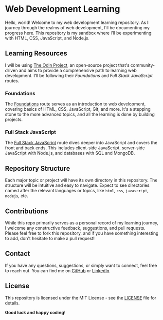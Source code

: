 # Web Development Learning

Hello, world! Welcome to my web development learning repository. As I journey through the realms of web development, I'll be documenting my progress here. This repository is my sandbox where I'll be experimenting with HTML, CSS, JavaScript, and Node.js.

## Learning Resources

I will be using [The Odin Project](https://www.theodinproject.com/), an open-source project that's community-driven and aims to provide a comprehensive path to learning web development. I'll be following their _Foundations_ and _Full Stack JavaScript_ routes.

### Foundations

The [Foundations](https://www.theodinproject.com/paths/foundations) route serves as an introduction to web development, covering basics of HTML, CSS, JavaScript, Git, and more. It's a stepping stone to the more advanced topics, and all the learning is done by building projects.

### Full Stack JavaScript

The [Full Stack JavaScript](https://www.theodinproject.com/paths/full-stack-javascript) route dives deeper into JavaScript and covers the front and back ends. This includes client-side JavaScript, server-side JavaScript with Node.js, and databases with SQL and MongoDB.

## Repository Structure

Each major topic or project will have its own directory in this repository. The structure will be intuitive and easy to navigate. Expect to see directories named after the relevant languages or topics, like `html`, `css`, `javascript`, `nodejs`, etc.

## Contributions

While this repo primarily serves as a personal record of my learning journey, I welcome any constructive feedback, suggestions, and pull requests. Please feel free to fork this repository, and if you have something interesting to add, don't hesitate to make a pull request!

## Contact

If you have any questions, suggestions, or simply want to connect, feel free to reach out. You can find me on [GitHub](https://github.com/BryceVerberne) or [LinkedIn](https://www.linkedin.com/in/bryce-verberne).

## License

This repository is licensed under the MIT License - see the [LICENSE](LICENSE) file for details.

**Good luck and happy coding!**
